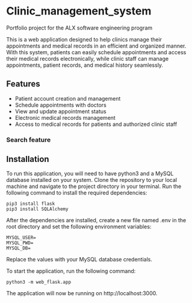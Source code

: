 # Clinic_management_system
Portfolio project for the ALX software engineering program

This is a web application designed to help clinics manage their appointments and medical records in an efficient and organized manner. With this system, patients can easily schedule appointments and access their medical records electronically, while clinic staff can manage appointments, patient records, and medical history seamlessly.

## Features
* Patient account creation and management
* Schedule appointments with doctors
* View and update appointment status
* Electronic medical records management
* Access to medical records for patients and authorized clinic staff
### Search feature


## Installation
To run this application, you will need to have python3 and a MySQL database installed on your system. Clone the repository to your local machine and navigate to the project directory in your terminal. Run the following command to install the required dependencies:

```python3
pip3 install flask
pip3 install SQLAlchemy

```

After the dependencies are installed, create a new file named .env in the root directory and set the following environment variables:

```
MYSQL_USER=
MYSQL_PWD=
MYSQL_DB=
```
Replace the values with your MySQL database credentials.

To start the application, run the following command:
```
python3 -m web_flask.app
```
The application will now be running on http://localhost:3000.


